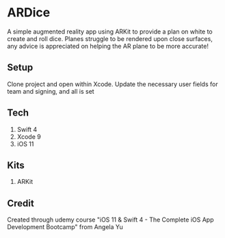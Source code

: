 # ARDice
A simple augmented reality app using ARKit to provide a plan on white to create and roll dice.  Planes struggle to be rendered upon close surfaces, any advice is appreciated on helping the AR plane to be more accurate!

## Setup
Clone project and open within Xcode. Update the necessary user fields for team and signing, and all is set

## Tech
1. Swift 4
2. Xcode 9
3. iOS 11

## Kits
1. ARKit

## Credit
Created through udemy course "iOS 11 & Swift 4 - The Complete iOS App Development Bootcamp" from Angela Yu

